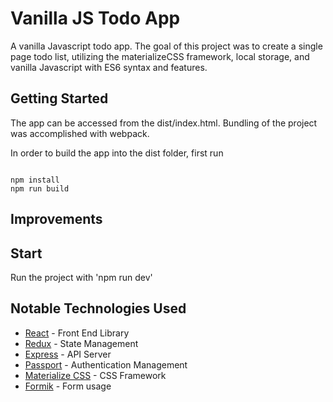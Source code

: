 # Vanilla JS Todo App

A vanilla Javascript todo app. The goal of this project was to create a single page todo list, utilizing the materializeCSS framework, local storage, and vanilla Javascript with ES6 syntax and features.

## Getting Started

The app can be accessed from the dist/index.html. Bundling of the project was accomplished with webpack.

In order to build the app into the dist folder, first run

```

npm install
npm run build

```

## Improvements

## Start

Run the project with 'npm run dev'

## Notable Technologies Used

- [React](https://reactjs.org/docs/getting-started.html) - Front End Library
- [Redux](https://redux.js.org/) - State Management
- [Express](https://expressjs.com/) - API Server
- [Passport](http://www.passportjs.org/) - Authentication Management
- [Materialize CSS](https://materializecss.com/getting-started.html) - CSS Framework
- [Formik](https://jaredpalmer.com/formik) - Form usage
